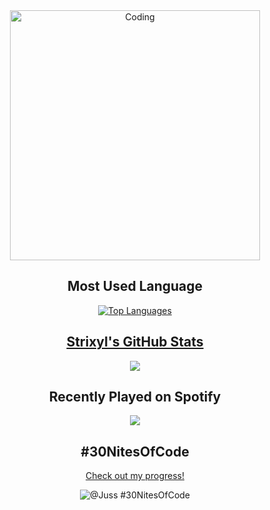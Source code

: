 <div align="center">
  <img alt="Coding" width="400" src="https://media.tenor.com/sbfBfp3FeY8AAAAj/oia-uia.gif">
</div>


<div align="center">
  <h2>Most Used Language</h2>
  <a href="https://github.com/anuraghazra/github-readme-stats">
  <img src="https://github-readme-stats.vercel.app/api/top-langs/?username=Juss&layout=pie" alt="Top Languages">
   <h2>Strixyl's GitHub Stats</h2>
  <img src="https://github-readme-stats.vercel.app/api?username=Strixyl&show_icons=true&theme=dark">
</a>  

</div>


<div align="center">
  <h2>Recently Played on Spotify</h2>
  <img src="https://spotify-recently-played-readme.vercel.app/api?user=qkoi3o0oqybzwf6ja5hvtzw5m">
</div>

<div align="center">

## #30NitesOfCode
[Check out my progress!](https://www.codedex.io/@Juss/30-nites-of-code)  

<img src="https://www.codedex.io/api/petStatus?user=Juss" alt="@Juss #30NitesOfCode">

</div>



<!--



<div align="center">
![Snake animation](https://github.com/Strixyl/Strixyl/blob/output/github-contribution-grid-snake.svg)
</div>

COMMENT SECTION HERE/ WILL NOT BEB DISPLAYED


-->
